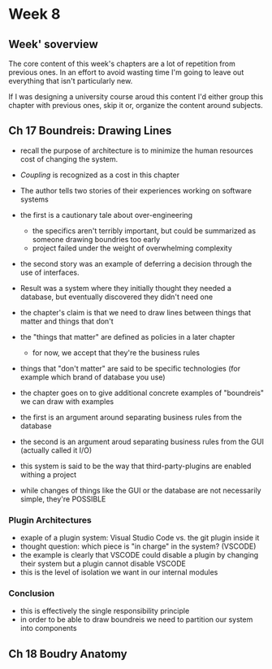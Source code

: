 # Week 8

## Week' soverview

The core content of this week's chapters are a lot of repetition from previous ones. In an effort to avoid wasting time I'm going to leave out everything that isn't particularly new.

If I was designing a university course aroud this content I'd either group this chapter with previous ones, skip it or, organize the content around subjects.

## Ch 17 Boundreis: Drawing Lines

- recall the purpose of architecture is to minimize the human resources cost of changing the system.
- _Coupling_ is recognized as a cost in this chapter
- The author tells two stories of their experiences working on software systems
- the first is a cautionary tale about over-engineering
  - the specifics aren't terribly important, but could be summarized as someone drawing boundries too early
  - project failed under the weight of overwhelming complexity
- the second story was an example of deferring a decision through the use of interfaces. 
- Result was a system where they initially thought they needed a database, but eventually discovered they didn't need one

- the chapter's claim is that we need to draw lines between things that matter and things that don't
- the "things that matter" are defined as policies in a later chapter
  - for now, we accept that they're the business rules
- things that "don't matter" are said to be specific technologies (for example which brand of database you use)

- the chapter goes on to give additional concrete examples of "boundreis" we can draw with examples 
- the first is an argument around separating business rules from the database
- the second is an argument aroud separating business rules from the GUI (actually called it I/O)

- this system is said to be the way that third-party-plugins are enabled withing a project
- while changes of things like the GUI or the database are not necessarily simple, they're POSSIBLE

### Plugin Architectures

- exaple of a plugin system:  Visual Studio Code vs. the git plugin inside it
- thought question: which piece is "in charge" in the system? (VSCODE)
- the example is clearly that VSCODE could disable a plugin by changing their system but a plugin cannot disable VSCODE
- this is the level of isolation we want in our internal modules

### Conclusion
- this is effectively the single responsibility principle
- in order to be able to draw boundreis we need to partition our system into components

## Ch 18 Boudry Anatomy
